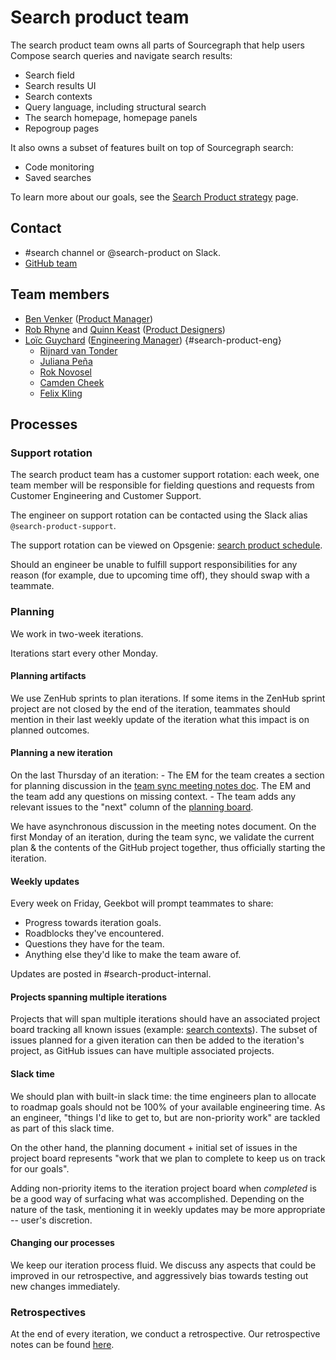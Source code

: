 # Search product team

The search product team owns all parts of Sourcegraph that help users Compose search queries and navigate search results:

- Search field
- Search results UI
- Search contexts
- Query language, including structural search
- The search homepage, homepage panels
- Repogroup pages

It also owns a subset of features built on top of Sourcegraph search:

- Code monitoring
- Saved searches

To learn more about our goals, see the [Search Product strategy](../../../../company/strategy/code-graph/search/product.md) page.

## Contact

- #search channel or @search-product on Slack.
- [GitHub team](https://github.com/orgs/sourcegraph/teams/search-product)

## Team members

- [Ben Venker](../../../../company/team/index.md#ben-venker) ([Product Manager](../../roles.md#product-manager))
- [Rob Rhyne](../../../../company/team/index.md#rob-rhyne) and [Quinn Keast](../../../../company/team/index.md#quinn-keast) ([Product Designers](../../../product/roles/index.md#product-designer))
- [Loïc Guychard](../../../../company/team/index.md#loïc-guychard) ([Engineering Manager](../../roles.md#engineering-manager)) {#search-product-eng} <!-- this anchor is used to render the eng org chart -->
  - [Rijnard van Tonder](../../../../company/team/index.md#rijnard-van-tonder)
  - [Juliana Peña](../../../../company/team/index.md#juliana-peña)
  - [Rok Novosel](../../../../company/team/index.md#rok-novosel)
  - [Camden Cheek](../../../../company/team/index.md#camden-cheek)
  - [Felix Kling](https://sourcegraph.slack.com/team/U0223UPMWLF)

## Processes

### Support rotation

The search product team has a customer support rotation: each week, one team member will be responsible for fielding questions and requests from Customer Engineering and Customer Support.

The engineer on support rotation can be contacted using the Slack alias `@search-product-support`.

The support rotation can be viewed on Opsgenie: [search product schedule](https://sourcegraph.app.opsgenie.com/teams/dashboard/a1de0c85-2457-4183-9065-91a208be4034/main).

Should an engineer be unable to fulfill support responsibilities for any reason (for example, due to upcoming time off), they should swap with a teammate.

### Planning

We work in two-week iterations.

Iterations start every other Monday.

#### Planning artifacts

We use ZenHub sprints to plan iterations. If some items in the ZenHub sprint project are not closed by the end of the iteration, teammates should mention in their last weekly update of the iteration what this impact is on planned outcomes.

#### Planning a new iteration

On the last Thursday of an iteration: - The EM for the team creates a section for planning discussion in the [team sync meeting notes doc](https://docs.google.com/document/d/1fozHWMTKKbs_5ojE_i9xfCLDqac8CSb6XXgYTJI9_0I/edit#). The EM and the team add any questions on missing context. - The team adds any relevant issues to the "next" column of the [planning board](https://app.zenhub.com/workspaces/search-product-61302e38f801dc0012e2e050/board?labels=team%2Fsearch-product&repos=41288708).

We have asynchronous discussion in the meeting notes document. On the first Monday of an iteration, during the team sync, we validate the current plan & the contents of the GitHub project together, thus officially starting the iteration.

#### Weekly updates

Every week on Friday, Geekbot will prompt teammates to share:

- Progress towards iteration goals.
- Roadblocks they've encountered.
- Questions they have for the team.
- Anything else they'd like to make the team aware of.

Updates are posted in #search-product-internal.

#### Projects spanning multiple iterations

Projects that will span multiple iterations should have an associated project board tracking all known issues (example: [search contexts](https://github.com/orgs/sourcegraph/projects/113)). The subset of issues planned for a given iteration can then be added to the iteration's project, as GitHub issues can have multiple associated projects.

#### Slack time

We should plan with built-in slack time: the time engineers plan to allocate to roadmap goals should not be 100% of your available engineering time. As an engineer, "things I'd like to get to, but are non-priority work" are tackled as part of this slack time.

On the other hand, the planning document + initial set of issues in the project board represents "work that we plan to complete to keep us on track for our goals".

Adding non-priority items to the iteration project board when _completed_ is be a good way of surfacing what was accomplished. Depending on the nature of the task, mentioning it in weekly updates may be more appropriate -- user's discretion.

#### Changing our processes

We keep our iteration process fluid. We discuss any aspects that could be improved in our retrospective, and aggressively bias towards testing out new changes immediately.

### Retrospectives

At the end of every iteration, we conduct a retrospective. Our retrospective notes can be found [here](https://docs.google.com/document/d/15F7OXwFTpLIvjPrJtNd0wRY49MtCUO-kMacpcIMlAWU/edit).
